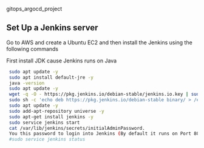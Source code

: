 gitops_argocd_project

 ## Set Up a Jenkins server 

 Go to AWS and create a Ubuntu EC2 and then install the Jenkins using the following commands

 First install JDK cause Jenkins runs on Java
 
```bash
 sudo apt update -y
 sudo apt install default-jre -y
 java -version
 sudo apt update -y
 wget -q -O - https://pkg.jenkins.io/debian-stable/jenkins.io.key | sudo apt-key add -
 sudo sh -c 'echo deb https://pkg.jenkins.io/debian-stable binary/ > /etc/apt/sources.list.d/jenkins.list'
 sudo apt update -y
 sudo add-apt-repository universe -y
 sudo apt-get install jenkins -y
 sudo service jenkins start
 cat /var/lib/jenkins/secrets/initialAdminPassword. 
 You this password to login into Jenkins (By default it runs on Port 8080)
 #sudo service jenkins status
```




